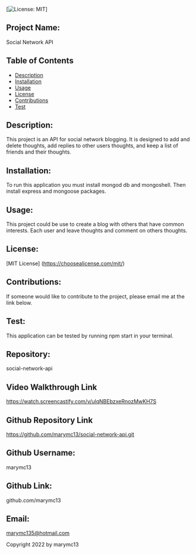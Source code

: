 
[![License: MIT](https://img.shields.io/badge/License-MIT-yellow.svg)]

## Project Name:
Social Network API

## Table of Contents
* [Description](#description)
* [Installation](#installation)
* [Usage](#usage)
* [License](#license)
* [Contributions](#contributions)
* [Test](#test)

## Description:
This project is an API for social network blogging.  It is designed to add and delete thoughts, add replies to other users thoughts, and keep a list of friends and their thoughts.

## Installation:
To run this application you must install mongod db and mongoshell.  Then install express and mongoose packages.

## Usage:
This project could be use to create a blog with others that have common interests.  Each user and leave thoughts and comment on others thoughts.

## License:
[MIT License] (https://choosealicense.com/mit/)

## Contributions:
If someone would like to contribute to the project, please email me at the link below.

## Test:
This application can be tested by running npm start in your terminal.

## Repository:
social-network-api

## Video Walkthrough Link
https://watch.screencastify.com/v/ulqNBEbzxeRnozMwKH7S

##  Github Repository Link
https://github.com/marymc13/social-network-api.git


## Github Username:
marymc13

## Github Link:
github.com/marymc13

## Email:
marymc135@hotmail.com

Copyright 2022 by marymc13